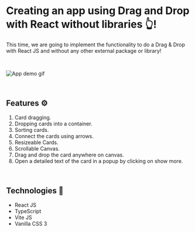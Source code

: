 # **Creating an app using Drag and Drop with React without libraries 👆!**

This time, we are going to implement the functionality to do a Drag & Drop with React JS and without any other external package or library!

&nbsp;

![App demo gif](https://res.cloudinary.com/dnxchppfm/image/upload/v1658172870/posts/dnd/dnd_sxj5en.gif)

&nbsp;

## **Features ⚙️**

1. Card dragging.
2. Dropping cards into a container.
3. Sorting cards.
4. Connect the cards using arrows.
5. Resizeable Cards.
6. Scrollable Canvas.
7. Drag and drop the card anywhere on canvas.
8. Open a detailed text of the card in a popup by clicking on show more.


&nbsp;

## **Technologies 🧪**

- React JS
- TypeScript
- Vite JS
- Vanilla CSS 3

&nbsp;
